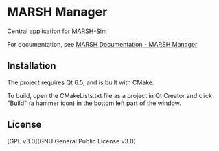 # MARSH Manager

Central application for [MARSH-Sim](https://github.com/marsh-sim)

For documentation, see [MARSH Documentation - MARSH Manager](https://marsh-sim.github.io/)

## Installation

The project requires Qt 6.5, and is built with CMake.

To build, open the CMakeLists.txt file as a project in Qt Creator and click "Build" (a hammer icon) in the bottom left part of the window.

## License

[GPL v3.0](GNU General Public License v3.0)

